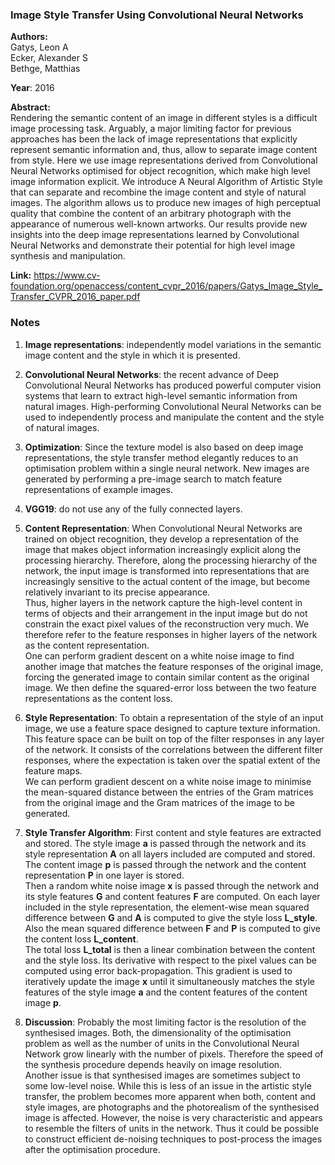### Image Style Transfer Using Convolutional Neural Networks
**Authors:**  
Gatys, Leon A  
Ecker, Alexander S  
Bethge, Matthias   

**Year**: 2016  
  
**Abstract:**  
Rendering the semantic content of an image in different
styles is a difficult image processing task. Arguably, a major limiting factor for previous approaches has been the lack of image representations that explicitly represent semantic information and, thus, allow to separate image content from style. Here we use image representations derived from Convolutional Neural Networks optimised for object recognition, which make high level image information explicit. We introduce A Neural Algorithm of Artistic Style that can separate and recombine the image content and style of natural images. The algorithm allows us to produce new images of high perceptual quality that combine the content of an arbitrary photograph with the appearance of numerous well-known artworks. Our results provide new insights into the deep image representations learned by Convolutional Neural Networks and demonstrate their potential for high level image synthesis and manipulation.
  
**Link:** https://www.cv-foundation.org/openaccess/content_cvpr_2016/papers/Gatys_Image_Style_Transfer_CVPR_2016_paper.pdf


### Notes
1. **Image representations**: independently model variations in the semantic image content and the style in which it is presented.  

2. **Convolutional Neural Networks**: the recent advance of Deep Convolutional Neural Networks has produced powerful computer vision systems that learn to extract high-level semantic information from natural images. High-performing Convolutional Neural Networks can be used to independently process and manipulate the content and the style of natural images.  

3. **Optimization**: Since the texture model is also based on deep image representations, the style transfer method elegantly reduces to an optimisation problem within a single neural network. New images are generated by performing a pre-image search to match feature representations of example images.  

4. **VGG19**: do not use any of the fully connected layers.  
  
5. **Content Representation**: When Convolutional Neural Networks are trained on object recognition, they develop a representation of the image that makes object information increasingly explicit along the processing hierarchy. Therefore, along the processing hierarchy of the network, the input image is transformed into representations that are increasingly sensitive to the actual content of the image, but become relatively invariant to its precise appearance.   
Thus, higher layers in the network capture the high-level content in terms of objects and their arrangement in the input image but do not constrain the exact pixel values of the reconstruction very much. We therefore refer to the feature responses in higher layers of the network as the content representation.  
One can perform gradient descent on a white noise image to find another image that matches the feature responses of the original image, forcing the generated image to contain similar content as the original image. We then define the squared-error loss between the two feature representations as the content loss.  
  
6. **Style Representation**: To obtain a representation of the style of an input image, we use a feature space designed to capture texture information. This feature space can be built on top of the filter responses in any layer of the network. It consists of the correlations between the different filter responses, where the expectation is taken over the spatial extent of the feature maps.  
We can perform gradient descent on a white noise image to minimise the mean-squared distance between the entries of the Gram matrices from the original image and the Gram matrices of the image to be generated.  
  
7. **Style Transfer Algorithm**: First content and style features are extracted and stored. The style image **a** is passed through the network and its style representation **A** on all layers included are computed and stored. The content image **p** is passed through the network and the content representation **P** in one layer is stored.   
Then a random white noise image **x** is passed through the network and its style features **G** and content features **F** are computed. On each layer included in the style representation, the element-wise mean squared difference between **G** and **A** is computed to give the style loss **L_style**. Also the mean squared difference between **F** and **P** is computed to give the content loss **L_content**.  
The total loss **L_total** is then a linear combination between the content and the style loss. Its derivative with respect to the pixel values can be computed using error back-propagation. This gradient is used to iteratively update the image **x** until it simultaneously matches the style features of the style image **a** and the content features of the content image **p**.  

8. **Discussion**: Probably the most limiting factor is the resolution of the synthesised images. Both, the dimensionality of the optimisation problem as well as the number of units in the Convolutional Neural Network grow linearly with the number of pixels. Therefore the speed of the synthesis procedure depends heavily on image resolution.   
Another issue is that synthesised images are sometimes subject to some low-level noise. While this is less of an issue in the artistic style transfer, the problem becomes more apparent when both, content and style images, are photographs and the photorealism of the synthesised image is affected. However, the noise is very characteristic and appears to resemble the filters of units in the network. Thus it could be possible to construct efficient de-noising techniques to post-process the images after the optimisation procedure.
